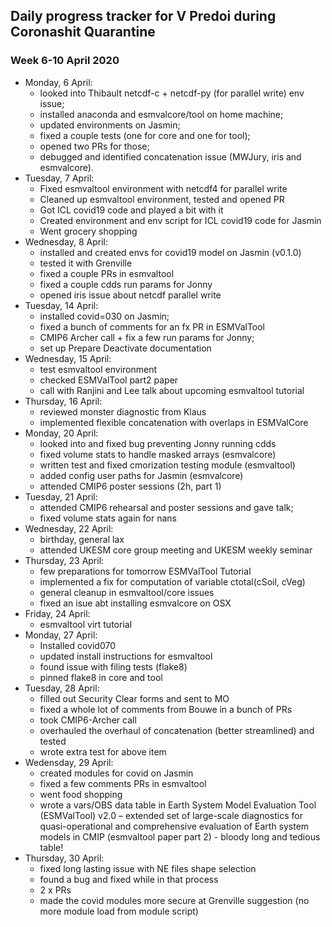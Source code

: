 ## Daily progress tracker for V Predoi during Coronashit Quarantine
### Week 6-10 April 2020
- Monday, 6 April:
  - looked into Thibault netcdf-c + netcdf-py (for parallel write) env issue;
  - installed anaconda and esmvalcore/tool on home machine;
  - updated environments on Jasmin;
  - fixed a couple tests (one for core and one for tool);
  - opened two PRs for those;
  - debugged and identified concatenation issue (MWJury, iris and esmvalcore).
- Tuesday, 7 April:
  - Fixed esmvaltool environment with netcdf4 for parallel write
  - Cleaned up esmvaltool environment, tested and opened PR
  - Got ICL covid19 code and played a bit with it
  - Created environment and env script for ICL covid19 code for Jasmin
  - Went grocery shopping
- Wednesday, 8 April:
  - installed and created envs for covid19 model on Jasmin (v0.1.0)
  - tested it with Grenville
  - fixed a couple PRs in esmvaltool
  - fixed a couple cdds run params for Jonny
  - opened iris issue about netcdf parallel write
- Tuesday, 14 April:
  - installed covid=030 on Jasmin;
  - fixed a bunch of comments for an fx PR in ESMValTool
  - CMIP6 Archer call + fix a few run params for Jonny;
  - set up Prepare Deactivate documentation
- Wednesday, 15 April:
  - test esmvaltool environment
  - checked ESMValTool part2 paper
  - call with Ranjini and Lee talk about upcoming esmvaltool tutorial
- Thursday, 16 April:
  - reviewed monster diagnostic from Klaus
  - implemented flexible concatenation with overlaps in ESMValCore
- Monday, 20 April:
  - looked into and fixed bug preventing Jonny running cdds
  - fixed volume stats to handle masked arrays (esmvalcore)
  - written test and fixed cmorization testing module (esmvaltool)
  - added config user paths for Jasmin (esmvalcore)
  - attended CMIP6 poster sessions (2h, part 1)
- Tuesday, 21 April:
  - attended CMIP6 rehearsal and poster sessions and gave talk;
  - fixed volume stats again for nans
- Wednesday, 22 April:
  - birthday, general lax
  - attended UKESM core group meeting and UKESM weekly seminar
- Thursday, 23 April:
  - few preparations for tomorrow ESMValTool Tutorial
  - implemented a fix for computation of variable ctotal(cSoil, cVeg)
  - general cleanup in esmvaltool/core issues
  - fixed an isue abt installing esmvalcore on OSX
- Friday, 24 April:
  - esmvaltool virt tutorial
- Monday, 27 April:
  - Installed covid070
  - updated install instructions for esmvaltool
  - found issue with filing tests (flake8)
  - pinned flake8 in core and tool
- Tuesday, 28 April:
  - filled out Security Clear forms and sent to MO
  - fixed a whole lot of comments from Bouwe in a bunch of PRs
  - took CMIP6-Archer call
  - overhauled the overhaul of concatenation (better streamlined) and tested
  - wrote extra test for above item
- Wedensday, 29 April:
  - created modules for covid on Jasmin
  - fixed a few comments PRs in esmvaltool
  - went food shopping
  - wrote a vars/OBS data table in Earth System Model Evaluation Tool (ESMValTool) v2.0 – extended set of large-scale diagnostics for quasi-operational and comprehensive evaluation of Earth system models in CMIP (esmvaltool paper part 2) - bloody long and tedious table!
- Thursday, 30 April:
  - fixed long lasting issue with NE files shape selection
  - found a bug and fixed while in that process
  - 2 x PRs
  - made the covid modules more secure at Grenville suggestion (no more module load
    from module script)
